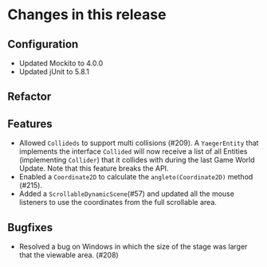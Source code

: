 # Changes in this release

## Configuration

* Updated Mockito to 4.0.0
* Updated jUnit to 5.8.1

## Refactor

## Features

* Allowed `Collideds` to support multi collisions (#209). A `YaegerEntity`
  that implements the interface `Collided` will now receive a list of all
  Entities (implementing `Collider`) that it collides with during the last Game
  World Update. Note that this feature breaks the API.
* Enabled a  `Coordinate2D` to calculate the `angleto(Coordinate2D)` method
  (#215).
* Added a `ScrollableDynamicScene`(#57) and updated all the mouse listeners to
  use the coordinates from the full scrollable area.

## Bugfixes

* Resolved a bug on Windows in which the size of the stage was larger that the
  viewable area. (#208)
